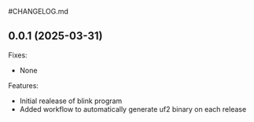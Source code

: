 #CHANGELOG.md

## 0.0.1 (2025-03-31)

Fixes:
 
 - None

Features:

 - Initial realease of blink program
 - Added workflow to automatically generate uf2 binary on each release